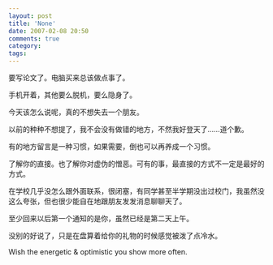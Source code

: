 ```yaml
---
layout: post
title: 'None'
date: 2007-02-08 20:50
comments: true
category: 
tags:
---
```

    

要写论文了。电脑买来总该做点事了。

手机开着，其他要么脱机，要么隐身了。

今天该怎么说呢，真的不想失去一个朋友。

以前的种种不想提了，我不会没有做错的地方，不然我好登天了……道个歉。

有的地方留言是一种习惯，如果需要，倒也可以再养成一个习惯。

了解你的直接。也了解你对虚伪的憎恶。可有的事，最直接的方式不一定是最好的方式。

在学校几乎没怎么跟外面联系，很闭塞，有同学甚至半学期没出过校门，我虽然没这么夸张，但也很少能自在地跟朋友发发消息聊聊天了。

至少回来以后第一个通知的是你，虽然已经是第二天上午。

没别的好说了，只是在盘算着给你的礼物的时候感觉被泼了点冷水。

Wish the energetic & optimistic you show more often.


